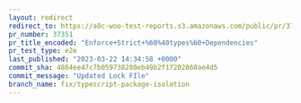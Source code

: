 ```yaml
---
layout: redirect
redirect_to: https://a8c-woo-test-reports.s3.amazonaws.com/public/pr/37351/e2e/index.html
pr_number: 37351
pr_title_encoded: "Enforce+Strict+%60%40types%60+Dependencies"
pr_test_type: e2e
last_published: "2023-03-22 14:34:58 +0000"
commit_sha: 4864ee47c7b059738280eb49b2f17202860ae4d5
commit_message: "Updated Lock FIle"
branch_name: fix/typescript-package-isolation
---
```

